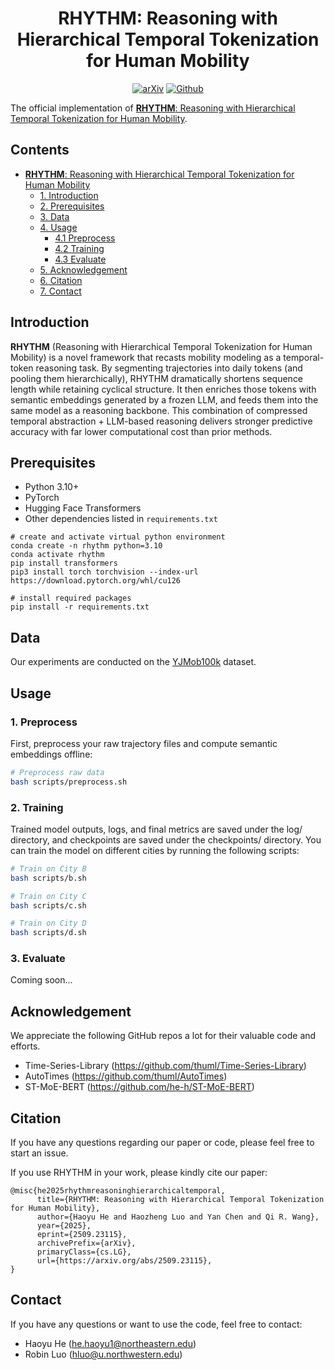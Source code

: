 <div align="center">


# RHYTHM: Reasoning with Hierarchical Temporal Tokenization for Human Mobility

[![arXiv](https://img.shields.io/badge/arXiv-RHYTHM-ff0000.svg?style=for-the-badge)](https://arxiv.org/abs/2509.23115)  [![Github](https://img.shields.io/badge/RHYTHM-000000?style=for-the-badge&logo=github&logoColor=white)](https://github.com/he-h/rhythm)
</div>




The official implementation of [**RHYTHM**: Reasoning with Hierarchical Temporal Tokenization for Human Mobility](https://arxiv.org/abs/2509.23115).

## Contents

- [**RHYTHM**: Reasoning with Hierarchical Temporal Tokenization for Human Mobility](https://arxiv.org/abs/2509.23115) 
  - [1. Introduction](#1)
  - [2. Prerequisites](#2-prerequisites)
  - [3. Data](#3-data)
  - [4. Usage](#4-usage)
    - [4.1 Preprocess](#41-preprocess)
    - [4.2 Training](#42-training)
    - [4.3 Evaluate](#43-evaluate)
  - [5. Acknowledgement](#5-acknowledgement)
  - [6. Citation](#6-citation)
  - [7. Contact](#7-contact)
 


## Introduction
**RHYTHM** (Reasoning with Hierarchical Temporal Tokenization for Human Mobility) is a novel framework that recasts mobility modeling as a temporal-token reasoning task. By segmenting trajectories into daily tokens (and pooling them hierarchically), RHYTHM dramatically shortens sequence length while retaining cyclical structure. It then enriches those tokens with semantic embeddings generated by a frozen LLM, and feeds them into the same model as a reasoning backbone. This combination of compressed temporal abstraction + LLM-based reasoning delivers stronger predictive accuracy with far lower computational cost than prior methods.






## Prerequisites

- Python 3.10+
- PyTorch
- Hugging Face Transformers
- Other dependencies listed in `requirements.txt`

```
# create and activate virtual python environment
conda create -n rhythm python=3.10
conda activate rhythm
pip install transformers
pip3 install torch torchvision --index-url https://download.pytorch.org/whl/cu126

# install required packages
pip install -r requirements.txt
```

## Data

Our experiments are conducted on the [YJMob100k](https://www.nature.com/articles/s43588-024-00650-3) dataset.

## Usage



### 1. Preprocess

First, preprocess your raw trajectory files and compute semantic embeddings offline:

```bash
# Preprocess raw data
bash scripts/preprocess.sh
```

### 2. Training
Trained model outputs, logs, and final metrics are saved under the log/ directory, and checkpoints are saved under the checkpoints/ directory.
You can train the model on different cities by running the following scripts:

```bash
# Train on City B
bash scripts/b.sh

# Train on City C
bash scripts/c.sh

# Train on City D
bash scripts/d.sh
```

### 3. Evaluate
Coming soon...

## Acknowledgement

We appreciate the following GitHub repos a lot for their valuable code and efforts.
- Time-Series-Library (https://github.com/thuml/Time-Series-Library)
- AutoTimes (https://github.com/thuml/AutoTimes)
- ST-MoE-BERT (https://github.com/he-h/ST-MoE-BERT)



## Citation

If you have any questions regarding our paper or code, please feel free to start an issue.

If you use RHYTHM in your work, please kindly cite our paper:

```
@misc{he2025rhythmreasoninghierarchicaltemporal,
      title={RHYTHM: Reasoning with Hierarchical Temporal Tokenization for Human Mobility}, 
      author={Haoyu He and Haozheng Luo and Yan Chen and Qi R. Wang},
      year={2025},
      eprint={2509.23115},
      archivePrefix={arXiv},
      primaryClass={cs.LG},
      url={https://arxiv.org/abs/2509.23115}, 
}
```

## Contact

If you have any questions or want to use the code, feel free to contact:
* Haoyu He (he.haoyu1@northeastern.edu)
* Robin Luo (hluo@u.northwestern.edu)
